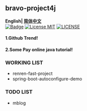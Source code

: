 ## bravo-project4j

**English| [简体中文](https://github.com/xlaser4j/bravo-project4j/blob/master/README.md)**<br>
[![Badge](https://img.shields.io/badge/link-996.icu-%23FF4D5B.svg?style=flat-square)](https://996.icu/#/en_US)
[![License MIT](https://img.shields.io/badge/license-MIT-blue.svg)](https://raw.githubusercontent.com/iluwatar/java-design-patterns/master/LICENSE.md)
[![LICENSE](https://img.shields.io/badge/license-Anti%20996-blue.svg?style=flat-square)](https://github.com/996icu/996.ICU/blob/master/LICENSE)

#### 1.Github Trend!

#### 2.Some Pay online java tutorial!

### WORKING LIST

- renren-fast-project
- spring-boot-autoconfigure-demo


### TODO LIST

- mblog